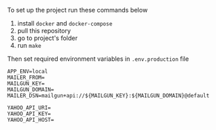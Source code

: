 To set up the project run these commands below
1. install ```docker``` and ```docker-compose```
2. pull this repository
3. go to project's folder
4. run ```make```

Then set required environment variables in ```.env.production``` file

```
APP_ENV=local
MAILER_FROM=
MAILGUN_KEY=
MAILGUN_DOMAIN=
MAILER_DSN=mailgun+api://${MAILGUN_KEY}:${MAILGUN_DOMAIN}@default

YAHOO_API_URI=
YAHOO_API_KEY=
YAHOO_API_HOST=
```